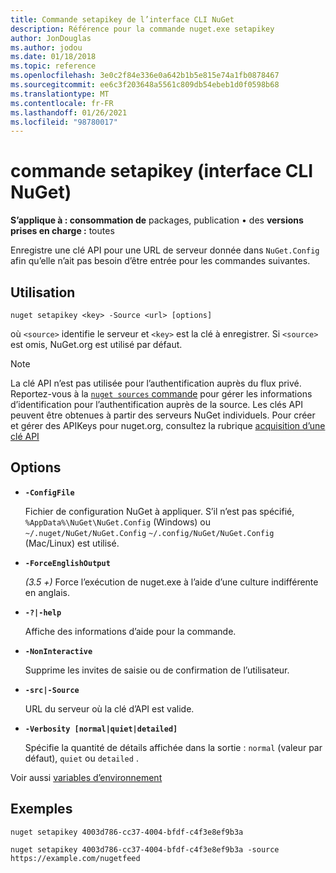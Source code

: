 ```yaml
---
title: Commande setapikey de l’interface CLI NuGet
description: Référence pour la commande nuget.exe setapikey
author: JonDouglas
ms.author: jodou
ms.date: 01/18/2018
ms.topic: reference
ms.openlocfilehash: 3e0c2f84e336e0a642b1b5e815e74a1fb0878467
ms.sourcegitcommit: ee6c3f203648a5561c809db54ebeb1d0f0598b68
ms.translationtype: MT
ms.contentlocale: fr-FR
ms.lasthandoff: 01/26/2021
ms.locfileid: "98780017"
---
```

# <a name="setapikey-command-nuget-cli"></a>commande setapikey (interface CLI NuGet)

**S’applique à : consommation de** packages, publication &bullet; des **versions prises en charge :** toutes

Enregistre une clé API pour une URL de serveur donnée dans `NuGet.Config` afin qu’elle n’ait pas besoin d’être entrée pour les commandes suivantes.

## <a name="usage"></a>Utilisation

```cli
nuget setapikey <key> -Source <url> [options]
```

où `<source>` identifie le serveur et `<key>` est la clé à enregistrer. Si `<source>` est omis, NuGet.org est utilisé par défaut. 

> [!NOTE]
> La clé API n’est pas utilisée pour l’authentification auprès du flux privé. Reportez-vous à la [ `nuget sources` commande](../cli-reference/cli-ref-sources.md) pour gérer les informations d’identification pour l’authentification auprès de la source.
> Les clés API peuvent être obtenues à partir des serveurs NuGet individuels. Pour créer et gérer des APIKeys pour nuget.org, consultez la rubrique [acquisition d’une clé API](../../nuget-org/scoped-api-keys.md#acquire-an-api-key)

## <a name="options"></a>Options

- **`-ConfigFile`**

  Fichier de configuration NuGet à appliquer. S’il n’est pas spécifié, `%AppData%\NuGet\NuGet.Config` (Windows) ou `~/.nuget/NuGet/NuGet.Config` `~/.config/NuGet/NuGet.Config` (Mac/Linux) est utilisé.

- **`-ForceEnglishOutput`**

  *(3.5 +)* Force l’exécution de nuget.exe à l’aide d’une culture indifférente en anglais.

- **`-?|-help`**

  Affiche des informations d’aide pour la commande.

- **`-NonInteractive`**

  Supprime les invites de saisie ou de confirmation de l’utilisateur.

- **`-src|-Source`**

  URL du serveur où la clé d’API est valide.

- **`-Verbosity [normal|quiet|detailed]`**

  Spécifie la quantité de détails affichée dans la sortie : `normal` (valeur par défaut), `quiet` ou `detailed` .

Voir aussi [variables d’environnement](cli-ref-environment-variables.md)

## <a name="examples"></a>Exemples

```cli
nuget setapikey 4003d786-cc37-4004-bfdf-c4f3e8ef9b3a

nuget setapikey 4003d786-cc37-4004-bfdf-c4f3e8ef9b3a -source https://example.com/nugetfeed
```

